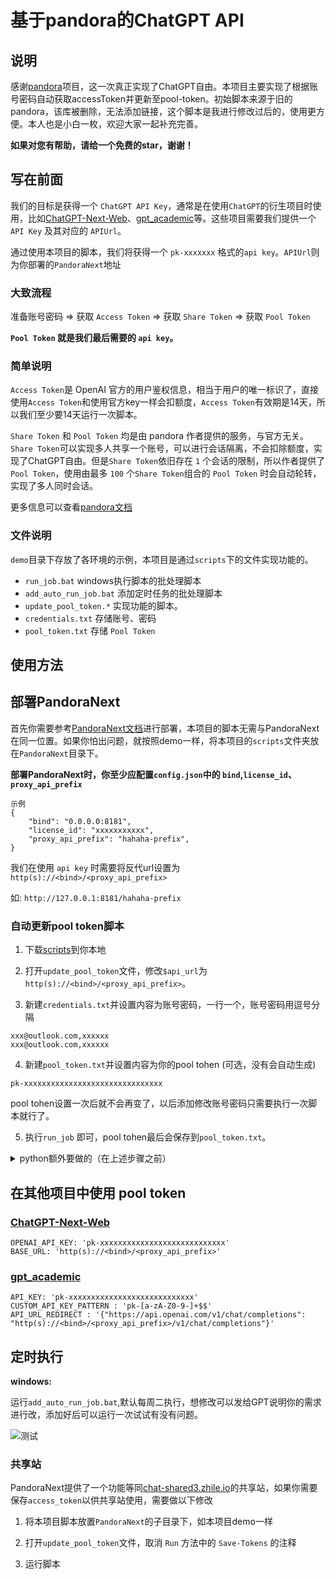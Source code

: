 # 基于pandora的ChatGPT API

## 说明

感谢[pandora](https://github.com/pandora-next)项目，这一次真正实现了ChatGPT自由。本项目主要实现了根据账号密码自动获取accessToken并更新至pool-token。初始脚本来源于旧的pandora，该库被删除，无法添加链接，这个脚本是我进行修改过后的，使用更方便。本人也是小白一枚，欢迎大家一起补充完善。

**如果对您有帮助，请给一个免费的star，谢谢！**

## 写在前面

我们的目标是获得一个 `ChatGPT API Key`，通常是在使用`ChatGPT`的衍生项目时使用，比如[ChatGPT-Next-Web](https://github.com/Yidadaa/ChatGPT-Next-Web)、[gpt_academic](https://github.com/binary-husky/gpt_academic)等。这些项目需要我们提供一个 `API Key` 及其对应的 `APIUrl`。

通过使用本项目的脚本，我们将获得一个 `pk-xxxxxxx` 格式的`api key`。`APIUrl`则为你部署的`PandoraNext`地址

### 大致流程

准备账号密码 => 获取 `Access Token` => 获取 `Share Token` => 获取 `Pool Token`

**`Pool Token` 就是我们最后需要的 `api key`。**

### 简单说明

`Access Token`是 OpenAI 官方的用户鉴权信息，相当于用户的唯一标识了，直接使用`Access Token`和使用官方key一样会扣额度，`Access Token`有效期是14天，所以我们至少要14天运行一次脚本。

`Share Token` 和 `Pool Token` 均是由 pandora 作者提供的服务，与官方无关。`Share Token`可以实现多人共享一个账号，可以进行会话隔离，不会扣除额度，实现了ChatGPT自由。但是`Share Token`依旧存在 `1` 个会话的限制，所以作者提供了 `Pool Token`，使用由最多 `100` 个`Share Token`组合的 `Pool Token` 时会自动轮转，实现了多人同时会话。

更多信息可以查看[pandora文档](https://github.com/zhile-io/pandora/blob/master/doc/fakeopen.md)

### 文件说明

`demo`目录下存放了各环境的示例，本项目是通过`scripts`下的文件实现功能的。

- `run_job.bat` windows执行脚本的批处理脚本
- `add_auto_run_job.bat` 添加定时任务的批处理脚本
- `update_pool_token.*` 实现功能的脚本。
- `credentials.txt` 存储账号、密码
- `pool_token.txt` 存储 `Pool Token`

## 使用方法

## 部署PandoraNext

首先你需要参考[PandoraNext文档](https://fakeopen.org/PandoraNext/)进行部署，本项目的脚本无需与PandoraNext在同一位置。如果你怕出问题，就按照demo一样，将本项目的`scripts`文件夹放在`PandoraNext`目录下。

**部署PandoraNext时，你至少应配置`config.json`中的 `bind`,`license_id`、`proxy_api_prefix`**
```
示例
{
    "bind": "0.0.0.0:8181",
    "license_id": "xxxxxxxxxxx",
    "proxy_api_prefix": "hahaha-prefix",
}
```

我们在使用 `api key` 时需要将反代url设置为`http(s)://<bind>/<proxy_api_prefix>`

如: `http://127.0.0.1:8181/hahaha-prefix`

### 自动更新pool token脚本

1. 下载[scripts](https://github.com/mufeng510/Free-ChatGPT-API/tree/master/demo/)到你本地

2. 打开`update_pool_token`文件，修改`$api_url`为`http(s)://<bind>/<proxy_api_prefix>`。

3. 新建`credentials.txt`并设置内容为账号密码，一行一个，账号密码用逗号分隔

```
xxx@outlook.com,xxxxxx
xxx@outlook.com,xxxxxx
```

4. 新建`pool_token.txt`并设置内容为你的pool tohen (可选，没有会自动生成)

```
pk-xxxxxxxxxxxxxxxxxxxxxxxxxxxxxxx
```

pool tohen设置一次后就不会再变了，以后添加修改账号密码只需要执行一次脚本就行了。

5. 执行`run_job` 即可，pool tohen最后会保存到`pool_token.txt`。

<details> <summary>python额外要做的（在上述步骤之前）</summary>

1. 安装python环境

方法一：下载[python](https://www.python.org/downloads/)安装并设置环境变量。

方法二：使用`miniconda`。

- 在终端中执行：
```
# 使用scoop安装miniconda3 (没有scoop请手动安装miniconda)
scoop install miniconda3
# 创建pandora专用的环境
conda create -n pool python=3.10
conda init bash
conda activate pool
```

-  打开`run_job.bat`，在`python update_pool_token.py`之前添加`call conda activate pool`
![conda](https://github.com/mufeng510/Free-ChatGPT-API/raw/master/images/5.png)

2. 安装依赖

```
pip install pandora-chatgpt
```
</details>

## 在其他项目中使用 pool token

### [ChatGPT-Next-Web](https://github.com/Yidadaa/ChatGPT-Next-Web)

```
OPENAI_API_KEY: 'pk-xxxxxxxxxxxxxxxxxxxxxxxxxxxx'
BASE_URL: 'http(s)://<bind>/<proxy_api_prefix>'
```

### [gpt_academic](https://github.com/binary-husky/gpt_academic)

```
API_KEY: 'pk-xxxxxxxxxxxxxxxxxxxxxxxxxxxx'
CUSTOM_API_KEY_PATTERN : 'pk-[a-zA-Z0-9-]+$$'
API_URL_REDIRECT : '{"https://api.openai.com/v1/chat/completions": "http(s)://<bind>/<proxy_api_prefix>/v1/chat/completions"}'
```

## 定时执行

**windows:**

运行`add_auto_run_job.bat`,默认每周二执行，想修改可以发给GPT说明你的需求进行改，添加好后可以运行一次试试有没有问题。

![测试](https://github.com/mufeng510/Free-ChatGPT-API/raw/master/images/4.png)

### 共享站

PandoraNext提供了一个功能等同[chat-shared3.zhile.io](https://chat-shared3.zhile.io/)的共享站，如果你需要保存`access_token`以供共享站使用，需要做以下修改

1. 将本项目脚本放置`PandoraNext`的子目录下，如本项目demo一样

2. 打开`update_pool_token`文件，取消 `Run` 方法中的 `Save-Tokens` 的注释

3. 运行脚本